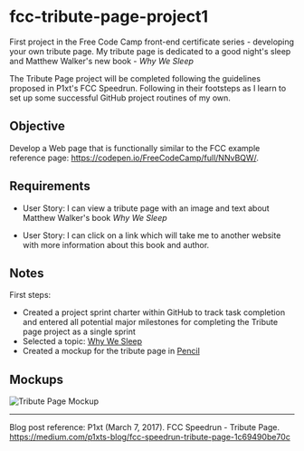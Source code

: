# fcc-tribute-page-project1
First project in the Free Code Camp front-end certificate series - developing your own tribute page.  My tribute page is dedicated to a good night's sleep and Matthew Walker's new book - *Why We Sleep*

The Tribute Page project will be completed following the guidelines proposed in P1xt's FCC Speedrun.  Following in their footsteps as I learn to set up some successful GitHub project routines of my own.

## Objective

Develop a Web page that is functionally similar to the FCC example reference page: https://codepen.io/FreeCodeCamp/full/NNvBQW/.

## Requirements

* User Story: I can view a tribute page with an image and text about Matthew Walker's book *Why We Sleep*

* User Story: I can click on a link which will take me to another website with more information about this book and author.

## Notes

First steps:

* Created a project sprint charter within GitHub to track task completion and entered all potential major milestones for completing the Tribute page project as a single sprint
* Selected a topic: [Why We Sleep](https://en.wikipedia.org/wiki/Why_We_Sleep:_The_New_Science_of_Sleep_and_Dreams)
* Created a mockup for the tribute page in [Pencil](https://pencil.evolus.vn/)

## Mockups

![Tribute Page Mockup](master/Tribute%20page%20mockup.png?raw=true)

---

Blog post reference:
P1xt (March 7, 2017).  FCC Speedrun - Tribute Page.  https://medium.com/p1xts-blog/fcc-speedrun-tribute-page-1c69490be70c
